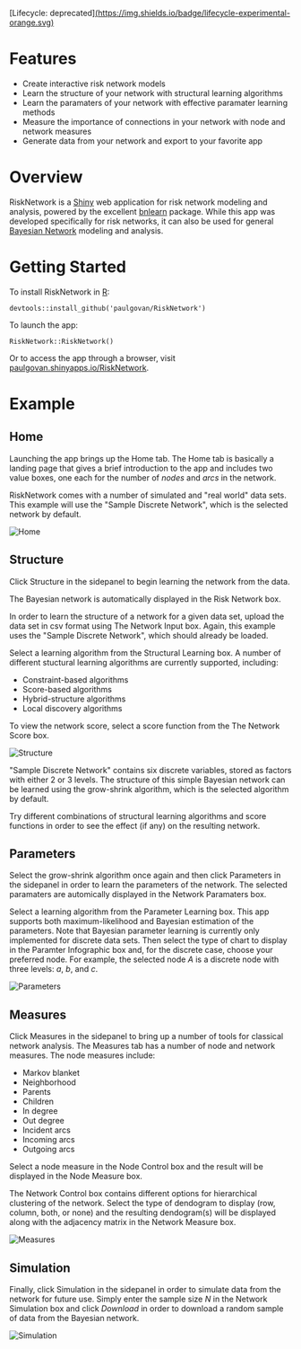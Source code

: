 [Lifecycle:
deprecated][(https://img.shields.io/badge/lifecycle-experimental-orange.svg)](https://lifecycle.r-lib.org/articles/stages.html#experimental)

# Features
* Create interactive risk network models
* Learn the structure of your network with structural learning algorithms
* Learn the paramaters of your network with effective paramater learning methods
* Measure the importance of connections in your network with node and network measures
* Generate data from your network and export to your favorite app

# Overview
RiskNetwork is a [Shiny](http://shiny.rstudio.com) web application for risk network modeling and analysis, powered by the excellent [bnlearn](http://www.bnlearn.com) package. While this app was developed specifically for risk networks, it can also be used for general [Bayesian Network](https://github.com/paulgovan/BayesianNetwork) modeling and analysis.

# Getting Started
To install RiskNetwork in [R](https://www.r-project.org):

```
devtools::install_github('paulgovan/RiskNetwork')
```

To launch the app:

```
RiskNetwork::RiskNetwork()
```

Or to access the app through a browser, visit [paulgovan.shinyapps.io/RiskNetwork](https://paulgovan.shinyapps.io/RiskNetwork/). 

# Example
## Home
Launching the app brings up the Home tab. The Home tab is basically a landing page that gives a brief introduction to the app and includes two value boxes, one each for the number of *nodes* and *arcs* in the network. 

RiskNetwork comes with a number of simulated and "real world" data sets. This example will use the "Sample Discrete Network", which is the selected network by default.

![Home](https://github.com/paulgovan/RiskNetwork/blob/master/inst/images/Dashboard.PNG?raw=true)

## Structure
Click Structure in the sidepanel to begin learning the network from the data.

The Bayesian network is automatically displayed in the Risk Network box.

In order to learn the structure of a network for a given data set, upload the data set in csv format using The Network Input box. Again, this example uses the "Sample Discrete Network", which should already be loaded. 

Select a learning algorithm from the Structural Learning box. A number of different stuctural learning algorithms are currently supported, including:  
* Constraint-based algorithms
* Score-based algorithms
* Hybrid-structure algorithms
* Local discovery algorithms

To view the network score, select a score function from the The Network Score box. 

![Structure](https://github.com/paulgovan/RiskNetwork/blob/master/inst/images/Structure.PNG?raw=true)

"Sample Discrete Network" contains six discrete variables, stored as factors with either 2 or 3 levels. The structure of this simple Bayesian network can be learned using the grow-shrink algorithm, which is the selected algorithm by default.

Try different combinations of structural learning algorithms and score functions in order to see the effect (if any) on the resulting network.

## Parameters
Select the grow-shrink algorithm once again and then click Parameters in the sidepanel in order to learn the parameters of the network. The selected paramaters are automically displayed in the Network Paramaters box.

Select a learning algorithm from the Parameter Learning box. This app supports both maximum-likelihood and Bayesian estimation of the parameters. Note that Bayesian parameter learning is currently only implemented for discrete data sets. Then select the type of chart to display in the Paramter Infographic box and, for the discrete case, choose your preferred node. For example, the selected node *A* is a discrete node with three levels: *a*, *b*, and *c*.

![Parameters](https://github.com/paulgovan/RiskNetwork/blob/master/inst/images/Parameters.PNG?raw=true)

## Measures
Click Measures in the sidepanel to bring up a number of tools for classical network analysis. The Measures tab has a number of node and network measures. The node measures include:
* Markov blanket
* Neighborhood
* Parents
* Children
* In degree
* Out degree
* Incident arcs
* Incoming arcs
* Outgoing arcs

Select a node measure in the Node Control box and the result will be displayed in the Node Measure box.

The Network Control box contains different options for hierarchical clustering of the network. Select the type of dendogram to display (row, column, both, or none) and the resulting dendogram(s) will be displayed along with the adjacency matrix in the Network Measure box.

![Measures](https://github.com/paulgovan/RiskNetwork/blob/master/inst/images/Measures.PNG?raw=true)

## Simulation

Finally, click Simulation in the sidepanel in order to simulate data from the network for future use. Simply enter the sample size *N* in the Network Simulation box and click *Download* in order to download a random sample of data from the Bayesian network. 

![Simulation](https://github.com/paulgovan/RiskNetwork/blob/master/inst/images/Simulation.PNG?raw=true)


